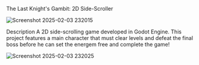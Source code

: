 The Last Knight's Gambit: 2D Side-Scroller

![Screenshot 2025-02-03 232015](https://github.com/user-attachments/assets/b54f16b7-8422-44dc-b5aa-d9f21cb5548d)

Description
A 2D side-scrolling game developed in Godot Engine. This project features a main character that must clear levels and defeat the final boss before he can set the energem free and complete the game!

![Screenshot 2025-02-03 232025](https://github.com/user-attachments/assets/d212ae7f-7c9d-4b3e-8a62-9b1b32ac1239)

